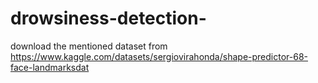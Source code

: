 # drowsiness-detection-

download the mentioned dataset from https://www.kaggle.com/datasets/sergiovirahonda/shape-predictor-68-face-landmarksdat
